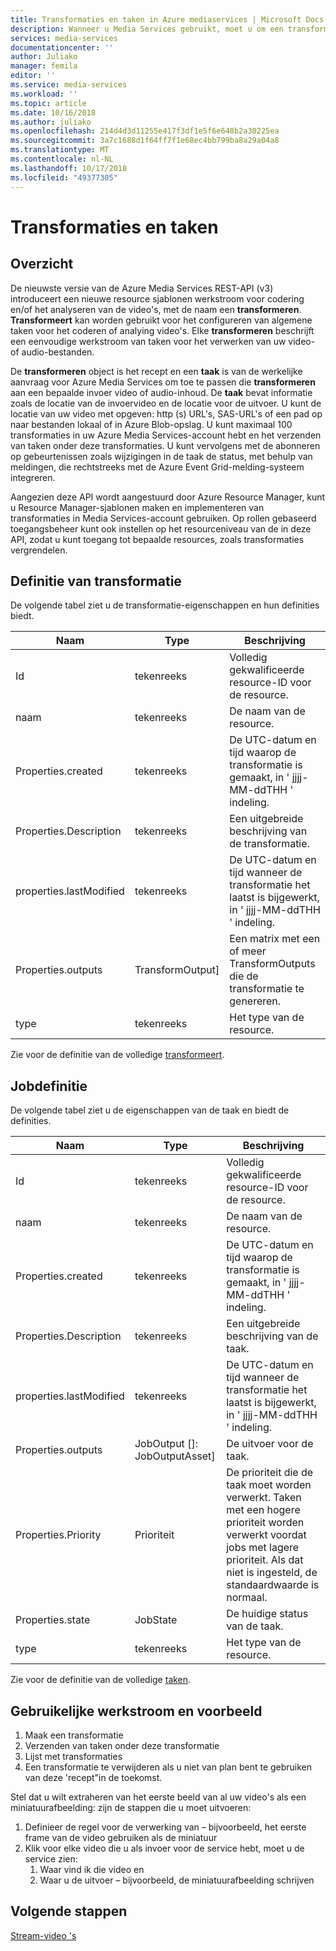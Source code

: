 ```yaml
---
title: Transformaties en taken in Azure mediaservices | Microsoft Docs
description: Wanneer u Media Services gebruikt, moet u om een transformatie om te beschrijven van de regels of de specificaties voor het verwerken van uw video's te maken. In dit artikel biedt een overzicht van wat transformatie is en het gebruik ervan.
services: media-services
documentationcenter: ''
author: Juliako
manager: femila
editor: ''
ms.service: media-services
ms.workload: ''
ms.topic: article
ms.date: 10/16/2018
ms.author: juliako
ms.openlocfilehash: 214d4d3d11255e417f3df1e5f6e648b2a30225ea
ms.sourcegitcommit: 3a7c1688d1f64ff7f1e68ec4bb799ba8a29a04a8
ms.translationtype: MT
ms.contentlocale: nl-NL
ms.lasthandoff: 10/17/2018
ms.locfileid: "49377305"
---
```

# <a name="transforms-and-jobs"></a>Transformaties en taken

## <a name="overview"></a>Overzicht 

De nieuwste versie van de Azure Media Services REST-API (v3) introduceert een nieuwe resource sjablonen werkstroom voor codering en/of het analyseren van de video's, met de naam een **transformeren**. **Transformeert** kan worden gebruikt voor het configureren van algemene taken voor het coderen of analying video's. Elke **transformeren** beschrijft een eenvoudige werkstroom van taken voor het verwerken van uw video- of audio-bestanden. 

De **transformeren** object is het recept en een **taak** is van de werkelijke aanvraag voor Azure Media Services om toe te passen die **transformeren** aan een bepaalde invoer video of audio-inhoud. De **taak** bevat informatie zoals de locatie van de invoervideo en de locatie voor de uitvoer. U kunt de locatie van uw video met opgeven: http (s) URL's, SAS-URL's of een pad op naar bestanden lokaal of in Azure Blob-opslag. U kunt maximaal 100 transformaties in uw Azure Media Services-account hebt en het verzenden van taken onder deze transformaties. U kunt vervolgens met de abonneren op gebeurtenissen zoals wijzigingen in de taak de status, met behulp van meldingen, die rechtstreeks met de Azure Event Grid-melding-systeem integreren. 

Aangezien deze API wordt aangestuurd door Azure Resource Manager, kunt u Resource Manager-sjablonen maken en implementeren van transformaties in Media Services-account gebruiken. Op rollen gebaseerd toegangsbeheer kunt ook instellen op het resourceniveau van de in deze API, zodat u kunt toegang tot bepaalde resources, zoals transformaties vergrendelen.

## <a name="transform-definition"></a>Definitie van transformatie

De volgende tabel ziet u de transformatie-eigenschappen en hun definities biedt.

|Naam|Type|Beschrijving|
|---|---|---|
|Id|tekenreeks|Volledig gekwalificeerde resource-ID voor de resource.|
|naam|tekenreeks|De naam van de resource.|
|Properties.created |tekenreeks|De UTC-datum en tijd waarop de transformatie is gemaakt, in ' jjjj-MM-ddTHH ' indeling.|
|Properties.Description |tekenreeks|Een uitgebreide beschrijving van de transformatie.|
|properties.lastModified |tekenreeks|De UTC-datum en tijd wanneer de transformatie het laatst is bijgewerkt, in ' jjjj-MM-ddTHH ' indeling.|
|Properties.outputs |TransformOutput]|Een matrix met een of meer TransformOutputs die de transformatie te genereren.|
|type|tekenreeks|Het type van de resource.|

Zie voor de definitie van de volledige [transformeert](https://docs.microsoft.com/rest/api/media/transforms).

## <a name="job-definition"></a>Jobdefinitie

De volgende tabel ziet u de eigenschappen van de taak en biedt de definities.

|Naam|Type|Beschrijving|
|---|---|---|
|Id|tekenreeks|Volledig gekwalificeerde resource-ID voor de resource.|
|naam|tekenreeks|De naam van de resource.|
|Properties.created |tekenreeks|De UTC-datum en tijd waarop de transformatie is gemaakt, in ' jjjj-MM-ddTHH ' indeling.|
|Properties.Description |tekenreeks|Een uitgebreide beschrijving van de taak.|
|properties.lastModified |tekenreeks|De UTC-datum en tijd wanneer de transformatie het laatst is bijgewerkt, in ' jjjj-MM-ddTHH ' indeling.|
|Properties.outputs |JobOutput []: JobOutputAsset] |De uitvoer voor de taak.|
|Properties.Priority |Prioriteit |De prioriteit die de taak moet worden verwerkt. Taken met een hogere prioriteit worden verwerkt voordat jobs met lagere prioriteit. Als dat niet is ingesteld, de standaardwaarde is normaal.
|Properties.state |JobState |De huidige status van de taak.
|type|tekenreeks|Het type van de resource.|

Zie voor de definitie van de volledige [taken](https://docs.microsoft.com/rest/api/media/jobs).

## <a name="typical-workflow-and-example"></a>Gebruikelijke werkstroom en voorbeeld

1. Maak een transformatie 
2. Verzenden van taken onder deze transformatie 
3. Lijst met transformaties 
4. Een transformatie te verwijderen als u niet van plan bent te gebruiken van deze 'recept"in de toekomst. 

Stel dat u wilt extraheren van het eerste beeld van al uw video's als een miniatuurafbeelding: zijn de stappen die u moet uitvoeren: 

1. Definieer de regel voor de verwerking van – bijvoorbeeld, het eerste frame van de video gebruiken als de miniatuur 
2. Klik voor elke video die u als invoer voor de service hebt, moet u de service zien: 
    1. Waar vind ik die video en 
    2. Waar u de uitvoer – bijvoorbeeld, de miniatuurafbeelding schrijven 

## <a name="next-steps"></a>Volgende stappen

[Stream-video 's](stream-files-dotnet-quickstart.md)
